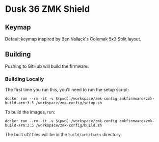 # Dusk 36 ZMK Shield

## Keymap

Default keymap inspired by Ben Vallack's [Colemak 5x3 Split](https://configure.zsa.io/planck-ez/layouts/4D3ym/jYYjx/0/42/) layout.

## Building

Pushing to GitHub will build the firmware.

### Building Locally

The first time you run this, you'll need to run the setup script:

```shell
docker run --rm -it -v $(pwd):/workspace/zmk-config zmkfirmware/zmk-build-arm:3.5 /workspace/zmk-config/setup.sh
```

To build the images, run:

```shell
docker run --rm -it -v $(pwd):/workspace/zmk-config zmkfirmware/zmk-build-arm:3.5 /workspace/zmk-config/build.sh
```

The built uf2 files will be in the `build/artifacts` directory.
